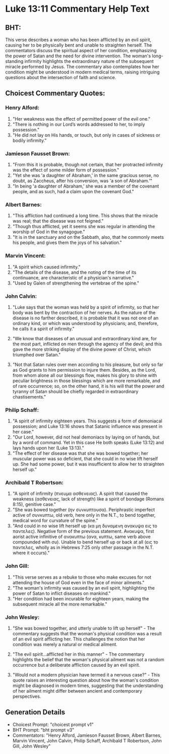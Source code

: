 # Luke 13:11 Commentary Help Text

## BHT:
This verse describes a woman who has been afflicted by an evil spirit, causing her to be physically bent and unable to straighten herself. The commentators discuss the spiritual aspect of her condition, emphasizing the power of Satan and the need for divine intervention. The woman's long-standing infirmity highlights the extraordinary nature of the subsequent miracle performed by Jesus. The commentary also contemplates how her condition might be understood in modern medical terms, raising intriguing questions about the intersection of faith and science.

## Choicest Commentary Quotes:
### Henry Alford:
1. "Her weakness was the effect of permitted power of the evil one."
2. "There is nothing in our Lord’s words addressed to her, to imply possession."
3. "He did not lay on His hands, or touch, but only in cases of sickness or bodily infirmity."

### Jamieson Fausset Brown:
1. "From this it is probable, though not certain, that her protracted infirmity was the effect of some milder form of possession."
2. "Yet she was 'a daughter of Abraham,' in the same gracious sense, no doubt, as Zaccheus, after his conversion, was 'a son of Abraham.'"
3. "In being 'a daughter of Abraham,' she was a member of the covenant people, and as such, had a claim upon the covenant God."

### Albert Barnes:
1. "This affliction had continued a long time. This shows that the miracle was real; that the disease was not feigned."
2. "Though thus afflicted, yet it seems she was regular in attending the worship of God in the synagogue."
3. "It is in the sanctuary and on the Sabbath, also, that he commonly meets his people, and gives them the joys of his salvation."

### Marvin Vincent:
1. "A spirit which caused infirmity."
2. "The details of the disease, and the noting of the time of its continuance, are characteristic of a physician's narrative."
3. "Used by Galen of strengthening the vertebrae of the spine."

### John Calvin:
1. "Luke says that the woman was held by a spirit of infirmity, so that her body was bent by the contraction of her nerves. As the nature of the disease is no farther described, it is probable that it was not one of an ordinary kind, or which was understood by physicians; and, therefore, he calls it a spirit of infirmity."

2. "We know that diseases of an unusual and extraordinary kind are, for the most part, inflicted on men through the agency of the devil; and this gave the more striking display of the divine power of Christ, which triumphed over Satan."

3. "Not that Satan rules over men according to his pleasure, but only so far as God grants to him permission to injure them. Besides, as the Lord, from whom alone all our blessings flow, makes his glory to shine with peculiar brightness in those blessings which are more remarkable, and of rare occurrence; so, on the other hand, it is his will that the power and tyranny of Satan should be chiefly regarded in extraordinary chastisements."

### Philip Schaff:
1. "A spirit of infirmity eighteen years. This suggests a form of demoniacal possession; and Luke 13:16 shows that Satanic influence was present in her case."
2. "Our Lord, however, did not heal demoniacs by laying on of hands, but by a word of command. Yet in this case He both speaks (Luke 13:12) and lays hands upon her (Luke 13:13)."
3. "The effect of her disease was that she was bowed together; her muscular power was so deficient, that she could in no wise lift herself up. She had some power, but it was insufficient to allow her to straighten herself up."

### Archibald T Robertson:
1. "A spirit of infirmity (πνευμα ασθενειας). A spirit that caused the weakness (ασθενειας, lack of strength) like a spirit of bondage (Romans 8:15), genitive case."
2. "She was bowed together (ην συνκυπτουσα). Periphrastic imperfect active of συνκυπτω, old verb, here only in the N.T., to bend together, medical word for curvature of the spine."
3. "And could in no wise lift herself up (κα μη δυναμενη ανακυψα εις το παντελες). Negative form of the previous statement. Ανακυψα, first aorist active infinitive of ανακυπτω (ανα, κυπτω, same verb above compounded with συ). Unable to bend herself up or back at all (εις το παντελες, wholly as in Hebrews 7:25 only other passage in the N.T. where it occurs)."

### John Gill:
1. "This verse serves as a rebuke to those who make excuses for not attending the house of God even in the face of minor ailments."
2. "The woman's infirmity was caused by an evil spirit, highlighting the power of Satan to inflict diseases on mankind."
3. "Her condition had been incurable for eighteen years, making the subsequent miracle all the more remarkable."

### John Wesley:
1. "She was bowed together, and utterly unable to lift up herself" - The commentary suggests that the woman's physical condition was a result of an evil spirit afflicting her. This challenges the notion that her condition was merely a natural or medical ailment.

2. "The evil spirit...afflicted her in this manner" - The commentary highlights the belief that the woman's physical ailment was not a random occurrence but a deliberate affliction caused by an evil spirit.

3. "Would not a modern physician have termed it a nervous case?" - This quote raises an interesting question about how the woman's condition might be diagnosed in modern times, suggesting that the understanding of her ailment might differ between ancient and contemporary perspectives.


## Generation Details
- Choicest Prompt: "choicest prompt v1"
- BHT Prompt: "bht prompt v3"
- Commentators: "Henry Alford, Jamieson Fausset Brown, Albert Barnes, Marvin Vincent, John Calvin, Philip Schaff, Archibald T Robertson, John Gill, John Wesley"
